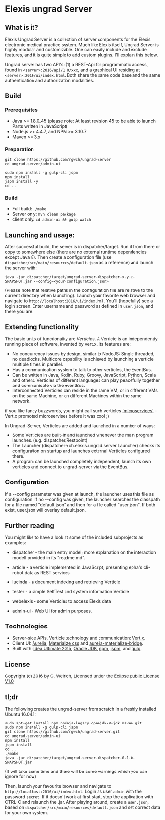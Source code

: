 # Elexis ungrad Server

## What is it?

Elexis Ungrad Server is a collection of server components for the Elexis electronic medical practice system.
Much like Elexis itself, Ungrad Server is highly modular and customizable. One can easily include and exclude features, and it is
quite simple to add custom plugins. I'll explain this below.

Ungrad server has two API's: (1) a REST-Api for programmatic access, found in `<server>:2016/api/1.0/xxx`,
 and a graphical UI residing at `<server>:2016/ui/index.html`. Both share the same code base and the same authentication and authorization modalities.

## Build

### Prerequisites

* Java >= 1.8.0_45  (please note: At least revision 45 to be able to launch Parts written in JavaScript) 
* Node.js >= 4.4.7, and NPM >= 3.10.7
* Maven >= 3.x

### Preparation

    git clone https://github.com/rgwch/ungrad-server
    cd ungrad-server/admin-ui

    sudo npm install -g gulp-cli jspm
    npm install
    jspm install -y
    cd ..

### Build

* Full build: `./make`
* Server only: `mvn clean package`
* client only: `cd admin-ui && gulp watch`

## Launching and usage:

After successful build, the server is in dispatcher/target. 
Run it from there or copy to somewhere else (there are no external runtime dependencies except Java 8). 
Then create a configuration file (use `dispatcher/src/main/resources/default.json` as a reference) and launch the server with:

    java -jar dispatcher/target/ungrad-server-dispatcher-x.y.z-SNAPSHOT.jar --config=<your-configuration.json>

(Please note that relative paths in the configuration file are relative to the current directory when launching).
Launch your favorite web browser and navigate to `http://localhost:2016/ui/index.hml`. You'll (hopefully) see a login screen. Enter username and password as defined in `user.json`, and there you are.

## Extending functionality

The basic units of functionality are *Verticles*. A Verticle is an independently running piece of software, invented by vert.x. 
Its features are:

* No concurrency issues by design, similar to NodeJS: Single threaded, no deadlocks. Multicore capability is achieved by launching a verticle multiple times in parallel.
* Has a communication system to talk to other verticles, the EventBus.
* Can be written in Java, Kotlin, Ruby, Groovy, JavaScript, Python, Scala and others. Verticles of different languages can play peacefully together and communicate via the eventBus.
* Interconnected Verticles can reside in the same VM, or in different VMs on the same Machine, or on different Machines within the same network.

if you like fancy buzzwords, you might call such verticles ['microservices'](http://martinfowler.com/articles/microservices.html) - Vert.x promoted microservises before it was cool ;)

In Ungrad-Server, Verticles are added and launched in a number of ways:

* Some Verticles are built-in and launched whenever the main program launches. (e.g. dispatcher/Restpoint)
* The Launcher (dispatcher->ch.elexis.ungrad.server.Launcher) checks its configuration on startup and launches external Verticles configured there. 
* A program can be launched completely independent, launch its own verticles and connect to ungrad-server via the EventBus.

## Configuration

If a --config parameter was given at launch, the launcher uses this file as configuration. If no --config was given, the launcher searches the classpath 
for a file named "default.json" and then for a file called "user.json". If both exist, user.json will overlay default.json.
    
## Further reading
    
You might like to have a look at some of the included subprojects as examples:

* dispatcher - the main entry model; more explanation on the interaction modell provided in its "readme.md".
* article - a verticle implemented in JavaScript, presenting epha's cli-robot data as REST services
* lucinda - a document indexing and retrieving Verticle
* tester - a simple SelfTest and system information Verticle
* webelexis - some Verticles to access Elexis data

* admin-ui - Web UI for admin purposes.

## Technologies

* Server-side APIs, Verticle technology and communication: [Vert.x](http://vertx.io).
* Client UI: [Aurelia](http://aurelia.io), [Materialize css](http://materializecss.com/) and [aurelia-materialize-bridge](http://aurelia-ui-toolkits.github.io/demo-materialize/).
* Built with: [Idea Ultimate 2015](https://www.jetbrains.com/idea/), [Oracle JDK](http://www.oracle.com/technetwork/java/javase/downloads/index.html), [npm](https://www.npmjs.com/), [jspm](http://jspm.io/), and [gulp](http://gulpjs.com/). 

## License

Copyright (c) 2016 by G. Weirich, Licensed under the [Eclipse public License V1.0](https://www.eclipse.org/legal/epl-v10.html)

## tl;dr

The following creates the ungrad-server from scratch in a freshly installed Ubuntu 16.04.1:

    sudo apt-get install npm nodejs-legacy openjdk-8-jdk maven git
    sudo npm install -g gulp-cli jspm
    git clone https://github.com/rgwch/ungrad-server.git
    cd ungrad-server/admin-ui
    npm install
    jspm install
    cd ..
    ./make
    java -jar dispatcher/target/ungrad-server-dispatcher-0.1.0-SNAPSHOT.jar
    
(It will take some time and there will be some warnings which you can ignore for now)
    
Then, launch your favourite browser and navigate to `http://localhost:2016/ui/index.html`. Login as user `admin` with
    the password `secret`. If it doesn't work at first start, stop the application with CTRL-C and relaunch the .jar. 
    After playing around, create a `user.json`, based on `dispatcher/src/main/resources/default.json` and
    set correct data for your own system.
    